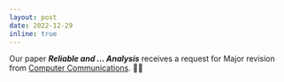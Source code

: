 ```yaml
---
layout: post
date: 2022-12-29
inline: true
---
```


Our paper ***Reliable and ... Analysis*** receives a request for Major revision from [Computer Communications](https://www.sciencedirect.com/journal/computer-communications). 💪💪
